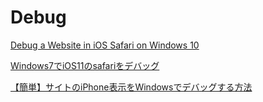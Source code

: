 # Debug

[Debug a Website in iOS Safari on Windows 10 ](https://washamdev.com/debug-a-website-in-ios-safari-on-windows/)

[Windows7でiOS11のsafariをデバッグ](https://aytdm.com/2018/05/08/21/)

[【簡単】サイトのiPhone表示をWindowsでデバッグする方法](https://qiita.com/tyam001/items/dc9f44add8e31dcbfa7a)

